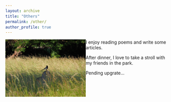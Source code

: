 ```yaml
---
layout: archive
title: "Others"
permalink: /other/
author_profile: true
---
```


<img align="left" src="../images/birds.png" width="50%" height="50%"  alt="birds"/>

I enjoy reading poems and write some articles.  

After dinner, I love to take a stroll with my friends in the park.  

Pending upgrate...




